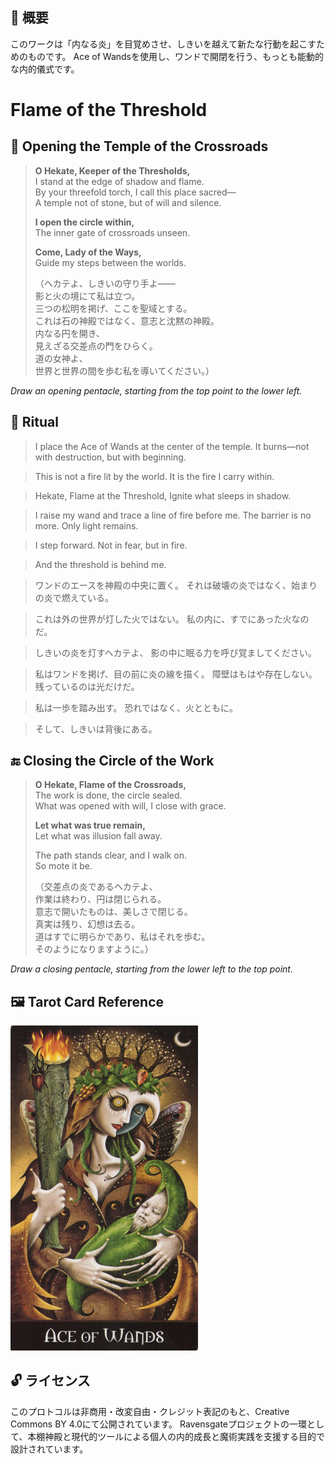 ## 🧭 概要

このワークは「内なる炎」を目覚めさせ、しきいを越えて新たな行動を起こすためのものです。
Ace of Wandsを使用し、ワンドで開閉を行う、もっとも能動的な内的儀式です。

# Flame of the Threshold

## 🛑 Opening the Temple of the Crossroads

> **O Hekate, Keeper of the Thresholds,**  
> I stand at the edge of shadow and flame.  
> By your threefold torch, I call this place sacred—  
> A temple not of stone, but of will and silence.  
>  
> **I open the circle within,**  
> The inner gate of crossroads unseen.  
>  
> **Come, Lady of the Ways,**  
> Guide my steps between the worlds.  
>  
> （ヘカテよ、しきいの守り手よ——  
> 影と火の境にて私は立つ。  
> 三つの松明を掲げ、ここを聖域とする。  
> これは石の神殿ではなく、意志と沈黙の神殿。  
> 内なる円を開き、  
> 見えざる交差点の門をひらく。  
> 道の女神よ、  
> 世界と世界の間を歩む私を導いてください。）

*Draw an opening pentacle, starting from the top point to the lower left.*

## 🔮 Ritual

> I place the Ace of Wands at the center of the temple.
> It burns—not with destruction, but with beginning.

> This is not a fire lit by the world.
> It is the fire I carry within.

> Hekate, Flame at the Threshold,
> Ignite what sleeps in shadow.

> I raise my wand and trace a line of fire before me.
> The barrier is no more. Only light remains.

> I step forward.
> Not in fear, but in fire.

> And the threshold is behind me.

> ワンドのエースを神殿の中央に置く。
> それは破壊の炎ではなく、始まりの炎で燃えている。

> これは外の世界が灯した火ではない。
> 私の内に、すでにあった火なのだ。

> しきいの炎を灯すヘカテよ、
> 影の中に眠る力を呼び覚ましてください。

> 私はワンドを掲げ、目の前に炎の線を描く。
> 障壁はもはや存在しない。残っているのは光だけだ。

> 私は一歩を踏み出す。
> 恐れではなく、火とともに。

> そして、しきいは背後にある。

## 🔚 Closing the Circle of the Work

> **O Hekate, Flame of the Crossroads,**  
> The work is done, the circle sealed.  
> What was opened with will, I close with grace.  
>  
> **Let what was true remain,**  
> Let what was illusion fall away.  
>  
> The path stands clear, and I walk on.  
> So mote it be.  
>  
> （交差点の炎であるヘカテよ、  
> 作業は終わり、円は閉じられる。  
> 意志で開いたものは、美しさで閉じる。  
> 真実は残り、幻想は去る。  
> 道はすでに明らかであり、私はそれを歩む。  
> そのようになりますように。）

*Draw a closing pentacle, starting from the lower left to the top point.*


## 🖼️ Tarot Card Reference

<img src="threshold_ace_wands.jpg" width="300">


## 🔓 ライセンス

このプロトコルは非商用・改変自由・クレジット表記のもと、Creative Commons BY 4.0にて公開されています。
Ravensgateプロジェクトの一環として、本棚神殿と現代的ツールによる個人の内的成長と魔術実践を支援する目的で設計されています。
